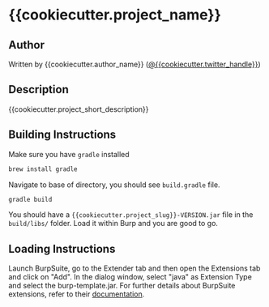 # {{cookiecutter.project_name}}

## Author

Written by {{cookiecutter.author_name}} ([@{{cookiecutter.twitter_handle}}](https://twitter.com/{{cookiecutter.twitter_handle.to_lower()}}))

## Description

{{cookiecutter.project_short_description}}

## Building Instructions

Make sure you have `gradle` installed

```bash
brew install gradle
```

Navigate to base of directory, you should see `build.gradle` file.

```bash
gradle build
```

You should have a `{{cookiecutter.project_slug}}-VERSION.jar` file in the
`build/libs/` folder.  Load it within Burp and you are good to go.

## Loading Instructions
Launch BurpSuite, go to the Extender tab and then open the Extensions tab and
click on "Add". In the dialog window, select "java" as Extension Type and select
the burp-template.jar. For further details about BurpSuite extensions, refer
to their [documentation](https://portswigger.net/burp/help/extender.html#loading).
